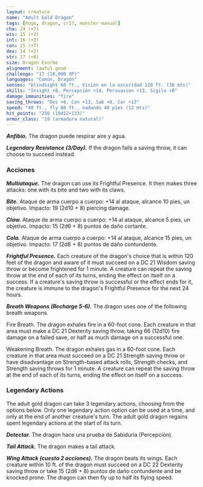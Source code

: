 ```yaml
---
layout: creature
name: "Adult Gold Dragon"
tags: [huge, dragon, cr17, monster-manual]
cha: 24 (+7)
wis: 15 (+2)
int: 16 (+3)
con: 25 (+7)
dex: 14 (+2)
str: 27 (+8)
size: Dragón Enorme
alignment: lawful good
challenge: "17 (18,000 XP)"
languages: "Común, Dragón"
senses: "blindsight 60 ft., Visión en la oscuridad 120 ft. (36 mts)"
skills: "Insight +8, Percepción +14, Persuasion +13, Sigilo +8"
damage_immunities: "fire"
saving_throws: "Des +8, Con +13, Sab +8, Car +13"
speed: "40 ft., fly 80 ft., nadando 40 pies (12 mts)"
hit_points: "256 (19d12+133)"
armor_class: "19 (armadura natural)"
---
```


***Anfibio.*** The dragon puede respirar aire y agua.

***Legendary Resistance (3/Day).*** If the dragon fails a saving throw, it can choose to succeed instead.

### Acciones

***Multiataque.*** The dragon can use its Frightful Presence. It then makes three attacks: one with its bite and two with its claws.

***Bite.*** Ataque de arma cuerpo a cuerpo: +14 al ataque, alcance 10 pies, un objetivo. Impacto: 19 (2d10 + 8) piercing damage.

***Claw.*** Ataque de arma cuerpo a cuerpo: +14 al ataque, alcance 5 pies, un objetivo. Impacto: 15 (2d6 + 8) puntos de daño cortante.

***Cola.*** Ataque de arma cuerpo a cuerpo: +14 al ataque, alcance 15 pies, un objetivo. Impacto: 17 (2d8 + 8) puntos de daño contundente.

***Frightful Presence.*** Each creature of the dragon's choice that is within 120 feet of the dragon and aware of it must succeed on a DC 21 Wisdom saving throw or become frightened for 1 minute. A creature can repeat the saving throw at the end of each of its turns, ending the effect on itself on a success. If a creature's saving throw is successful or the effect ends for it, the creature is immune to the dragon's Frightful Presence for the next 24 hours.

***Breath Weapons (Recharge 5-6).*** The dragon uses one of the following breath weapons.

Fire Breath. The dragon exhales fire in a 60-foot cone. Each creature in that area must make a DC 21 Dexterity saving throw, taking 66 (12d10) fire damage on a failed save, or half as much damage on a successful one.

Weakening Breath. The dragon exhales gas in a 60-foot cone. Each creature in that area must succeed on a DC 21 Strength saving throw or have disadvantage on Strength-based attack rolls, Strength checks, and Strength saving throws for 1 minute. A creature can repeat the saving throw at the end of each of its turns, ending the effect on itself on a success.

### Legendary Actions

The adult gold dragon can take 3 legendary actions, choosing from the options below. Only one legendary action option can be used at a time, and only at the end of another creature's turn. The adult gold dragon regains spent legendary actions at the start of its turn.

***Detectar.*** The dragon hace una prueba de Sabiduría (Percepción).

***Tail Attack.*** The dragon makes a tail attack.

***Wing Attack (cuesta 2 acciones).*** The dragon beats its wings. Each creature within 10 ft. of the dragon must succeed on a DC 22 Dexterity saving throw or take 15 (2d6 + 8) puntos de daño contundente and be knocked prone. The dragon can then fly up to half its flying speed.